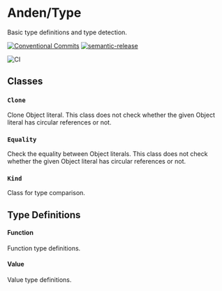 # Anden/Type

Basic type definitions and type detection.

[![Conventional Commits](https://img.shields.io/badge/Conventional%20Commits-1.0.0-yellow.svg)](https://conventionalcommits.org)
[![semantic-release](https://img.shields.io/badge/%20%20%F0%9F%93%A6%F0%9F%9A%80-semantic--release-e10079.svg)](https://github.com/semantic-release/semantic-release)

![CI](https://github.com/jamashita/anden/workflows/CI/badge.svg)

## Classes

### `Clone`

Clone Object literal. This class does not check whether the given Object literal has circular references or not.

### `Equality`

Check the equality between Object literals. This class does not check whether the given Object literal has circular
references or not.

### `Kind`

Class for type comparison.

## Type Definitions

#### Function

Function type definitions.

#### Value

Value type definitions.
